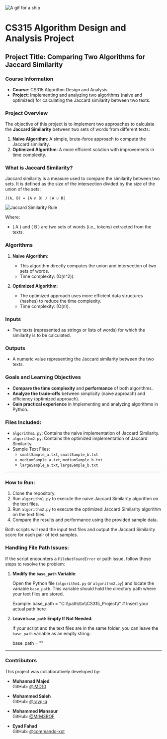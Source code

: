 ![A gif for a ship](https://i.pinimg.com/originals/bf/fe/eb/bffeeb6e56305a13708c87d3df45a178.gif)
# CS315 Algorithm Design and Analysis Project

## Project Title: Comparing Two Algorithms for Jaccard Similarity

### Course Information
- **Course**: CS315 Algorithm Design and Analysis
- **Project**: Implementing and analyzing two algorithms (naive and optimized) for calculating the Jaccard similarity between two texts.

### Project Overview
The objective of this project is to implement two approaches to calculate the **Jaccard Similarity** between two sets of words from different texts:
1. **Naive Algorithm**: A simple, brute-force approach to compute the Jaccard similarity.
2. **Optimized Algorithm**: A more efficient solution with improvements in time complexity.

### What is Jaccard Similarity?
Jaccard similarity is a measure used to compare the similarity between two sets. It is defined as the size of the intersection divided by the size of the union of the sets:

`
J(A, B) = |A ∩ B| / |A ∪ B|
`

![Jaccard Similarity Rule](https://user-images.githubusercontent.com/4745789/98461673-302d7180-21d4-11eb-9722-41f473c1fe84.png)

Where:
- \( A \) and \( B \) are two sets of words (i.e., tokens) extracted from the texts.

### Algorithms
1. **Naive Algorithm**:  
   - This algorithm directly computes the union and intersection of two sets of words.
   - Time complexity: \(O(n^2)\).

2. **Optimized Algorithm**:  
   - The optimized approach uses more efficient data structures (hashes) to reduce the time complexity.
   - Time complexity: \(O(n)\).

### Inputs
- Two texts (represented as strings or lists of words) for which the similarity is to be calculated.

### Outputs
- A numeric value representing the Jaccard similarity between the two texts.

### Goals and Learning Objectives
- **Compare the time complexity** and **performance** of both algorithms.
- **Analyze the trade-offs** between simplicity (naive approach) and efficiency (optimized approach).
- **Gain practical experience** in implementing and analyzing algorithms in Python.

### Files Included:
- `algorithm1.py`: Contains the naive implementation of Jaccard Similarity.
- `algorithm2.py`: Contains the optimized implementation of Jaccard Similarity.
- Sample Text Files:
  - `smallSample_a.txt`, `smallSample_b.txt`
  - `mediumSample_a.txt`, `mediumSample_b.txt`
  - `largeSample_a.txt`, `largeSample_b.txt`
---

### How to Run:
1. Clone the repository.
2. Run `algorithm1.py` to execute the naive Jaccard Similarity algorithm on the text files.
3. Run `algorithm2.py` to execute the optimized Jaccard Similarity algorithm on the text files.
4. Compare the results and performance using the provided sample data.

Both scripts will read the input text files and output the Jaccard Similarity score for each pair of text samples.


### Handling File Path Issues:

If the script encounters a `FileNotFoundError` or path issue, follow these steps to resolve the problem:

1. **Modify the `base_path` Variable**:

   Open the Python file (`algorithm1.py` or `algorithm2.py`) and locate the variable `base_path`. This variable should hold the directory path where your text files are stored.

   Example:
   base_path = "C:\\\path\\\to\\\CS315_Project\\\\"  # Insert your actual path here

2. **Leave `base_path` Empty If Not Needed**:

   If your script and the text files are in the same folder, you can leave the `base_path` variable as an empty string:

   base_path = ""

---
### Contributors

This project was collaboratively developed by:
- **Muhannad Majed**  
  GitHub: [@iMD10](https://github.com/iMD10)

- **Mohammed Saleh**  
  GitHub: [@rayq-q](https://github.com/rayq-q)

- **Mohammed Mansour**  
  GitHub: [@MrM3ROF](https://github.com/MrM3ROF)

- **Eyad Fahad**  
  GitHub: [@commando-xxt](https://github.com/commando-xxt)

